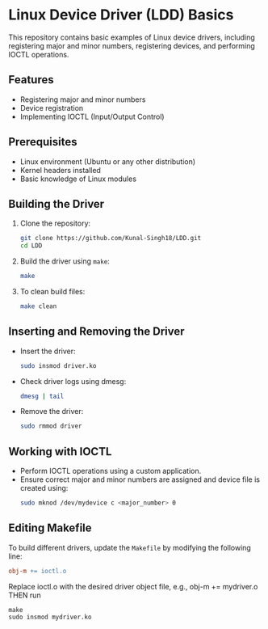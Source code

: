 # Linux Device Driver (LDD) Basics

This repository contains basic examples of Linux device drivers, including registering major and minor numbers, registering devices, and performing IOCTL operations.

## Features
- Registering major and minor numbers
- Device registration
- Implementing IOCTL (Input/Output Control)

## Prerequisites
- Linux environment (Ubuntu or any other distribution)
- Kernel headers installed
- Basic knowledge of Linux modules

## Building the Driver

1. Clone the repository:
    ```bash
    git clone https://github.com/Kunal-Singh18/LDD.git
    cd LDD
    ```
2. Build the driver using `make`:
    ```bash
    make
    ```
3. To clean build files:
    ```bash
    make clean
    ```

## Inserting and Removing the Driver

- Insert the driver:
    ```bash
    sudo insmod driver.ko
    ```
- Check driver logs using dmesg:
    ```bash
    dmesg | tail
    ```
- Remove the driver:
    ```bash
    sudo rmmod driver
    ```

## Working with IOCTL
- Perform IOCTL operations using a custom application.
- Ensure correct major and minor numbers are assigned and device file is created using:
    ```bash
    sudo mknod /dev/mydevice c <major_number> 0
    ```
## Editing Makefile
To build different drivers, update the `Makefile` by modifying the following line:
```makefile
obj-m += ioctl.o
```
Replace ioctl.o with the desired driver object file, e.g., obj-m += mydriver.o
THEN run

```
make
sudo insmod mydriver.ko
```